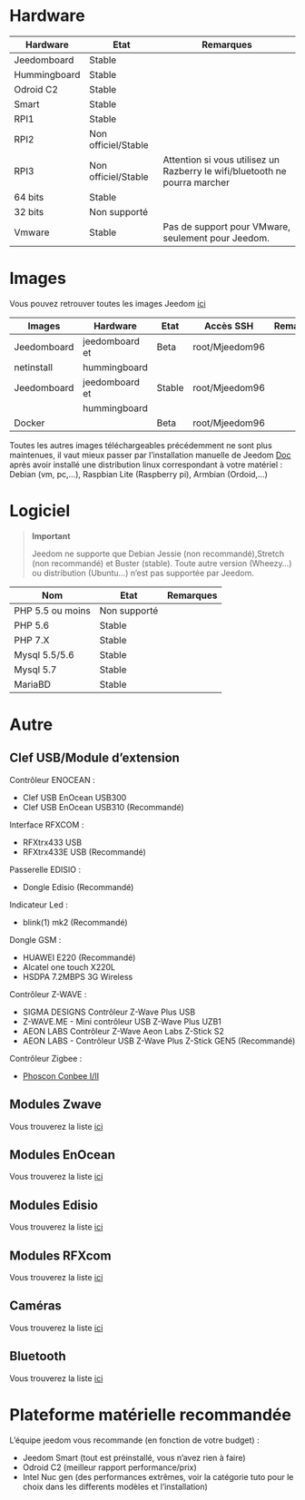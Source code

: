 # Hardware

Hardware | Etat | Remarques
--- | --- | ---
Jeedomboard             | Stable                  |
Hummingboard            | Stable                  |
Odroid C2               | Stable                  |                          
Smart                   | Stable                  |                          
RPI1                    | Stable                  |                          
RPI2                    | Non officiel/Stable     |                          
RPI3                    | Non officiel/Stable     | Attention si vous utilisez un Razberry le wifi/bluetooth ne pourra marcher
64 bits                 | Stable                  |                          
32 bits                 | Non supporté            |                          
Vmware                  | Stable                  | Pas de support pour VMware, seulement pour Jeedom.

#  Images

Vous pouvez retrouver toutes les images Jeedom [ici](https://images.jeedom.com/)

| Images         | Hardware       | Etat           | Accès SSH      | Remarques      |
|----------------|----------------|----------------|----------------|----------------|
| Jeedomboard    | jeedomboard et | Beta           | root/Mjeedom96 |                |
| netinstall     | hummingboard   |                |                |                |
| Jeedomboard    | jeedomboard et | Stable         | root/Mjeedom96 |                |
|                | hummingboard   |                |                |                |
| Docker         |                | Beta           | root/Mjeedom96 |                |


Toutes les autres images téléchargeables précédemment ne sont plus maintenues, il vaut mieux passer par l’installation manuelle de Jeedom [Doc](https://doc.jeedom.com/fr_FR/installation/index) après avoir installé une distribution linux correspondant à votre matériel : Debian (vm, pc,…​), Raspbian Lite (Raspberry pi), Armbian (Ordoid,…​)

#  Logiciel

> **Important**
>
> Jeedom ne supporte que Debian Jessie (non recommandé),Stretch (non recommandé) et Buster (stable). Toute autre version (Wheezy…​) ou distribution (Ubuntu…​) n’est pas supportée par Jeedom.


| Nom                     | Etat                    | Remarques                |
|-------------------------|-------------------------|--------------------------|
| PHP 5.5 ou moins        | Non supporté            |                          |
| PHP 5.6                 | Stable                  |                          |
| PHP 7.X                 | Stable                  |                          |
| Mysql 5.5/5.6           | Stable                  |                          |
| Mysql 5.7               | Stable                    |                          |
| MariaBD                 | Stable                  |                          |

#  Autre

## Clef USB/Module d’extension

Contrôleur ENOCEAN :

-   Clef USB EnOcean USB300
-   Clef USB EnOcean USB310 (Recommandé)

Interface RFXCOM :

-   RFXtrx433 USB
-   RFXtrx433E USB (Recommandé)

Passerelle EDISIO :

-   Dongle Edisio (Recommandé)

Indicateur Led :

-   blink(1) mk2 (Recommandé)

Dongle GSM :

-   HUAWEI E220 (Recommandé)
-   Alcatel one touch X220L
-   HSDPA 7.2MBPS 3G Wireless

Contrôleur Z-WAVE :

-   SIGMA DESIGNS Contrôleur Z-Wave Plus USB
-   Z-WAVE.ME - Mini contrôleur USB Z-Wave Plus UZB1
-   AEON LABS Contrôleur Z-Wave Aeon Labs Z-Stick S2
-   AEON LABS - Contrôleur USB Z-Wave Plus Z-Stick GEN5 (Recommandé)


Contrôleur Zigbee :

- [Phoscon Conbee I/II](http://bit.ly/2n4VyWc)

## Modules Zwave

Vous trouverez la liste [ici](https://doc.jeedom.com/fr_FR/zwave/equipement.compatible)

## Modules EnOcean

Vous trouverez la liste [ici](https://doc.jeedom.com/fr_FR/enocean/equipement.compatible)

## Modules Edisio

Vous trouverez la liste [ici](https://doc.jeedom.com/fr_FR/edisio/equipement.compatible)

## Modules RFXcom

Vous trouverez la liste [ici](https://doc.jeedom.com/fr_FR/rfxcom/equipement.compatible)

## Caméras

Vous trouverez la liste [ici](https://doc.jeedom.com/fr_FR/camera/equipement.compatible)

## Bluetooth

Vous trouverez la liste [ici](https://doc.jeedom.com/fr_FR/blea/equipement.compatible)

# Plateforme matérielle recommandée

L’équipe jeedom vous recommande (en fonction de votre budget) :

-   Jeedom Smart (tout est préinstallé, vous n’avez rien à faire)
-   Odroid C2 (meilleur rapport performance/prix)
-   Intel Nuc gen (des performances extrêmes, voir la catégorie tuto pour le choix dans les differents modèles et l’installation)
